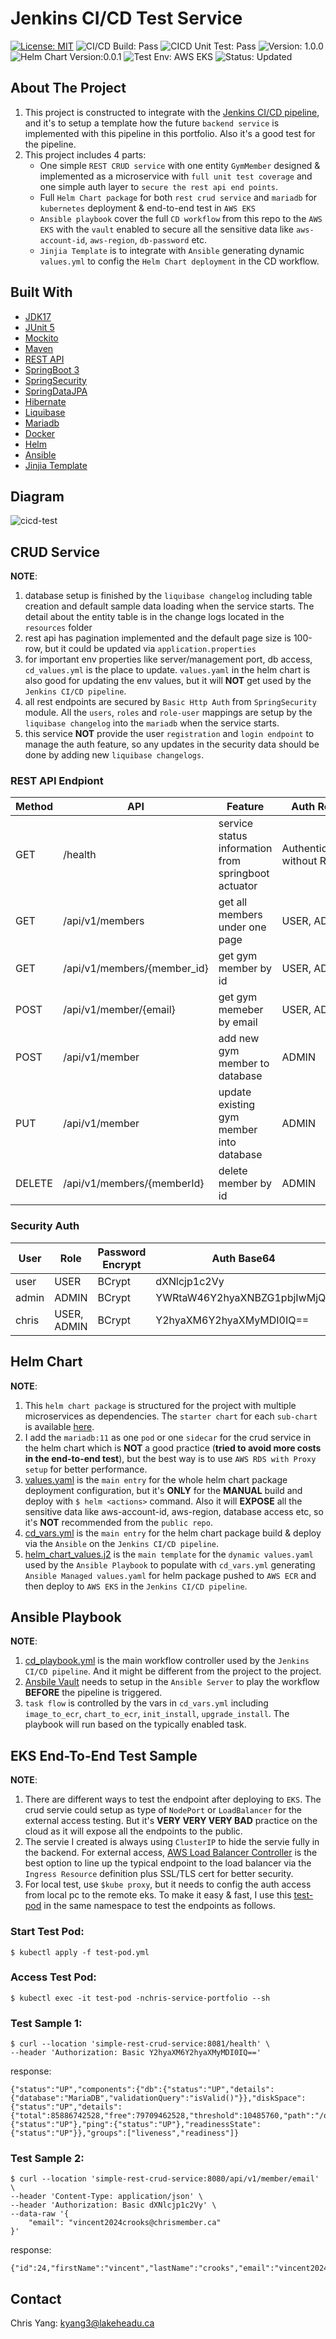 # Jenkins CI/CD Test Service
[![License: MIT](https://img.shields.io/badge/License-MIT-yellow.svg)](https://opensource.org/licenses/MIT)         ![CI/CD Build: Pass](https://img.shields.io/badge/CI/CD_Build-Pass-green)  ![CICD Unit Test: Pass](https://img.shields.io/badge/CI/CD_Test-Pass-blue)     ![Version: 1.0.0](https://img.shields.io/badge/App_Version-1.0.0-black) ![Helm Chart Version:0.0.1](https://img.shields.io/badge/Helm_Chart-1.0.0-purple) ![Test Env: AWS EKS](https://img.shields.io/badge/Test_Env-AWS_EKS-yellow) ![Status: Updated](https://img.shields.io/badge/Status-Done-red)

## About The Project
1. This project is constructed to integrate with the [Jenkins CI/CD pipeline](https://github.com/mlmaster1995/chris-service-portfolio/tree/main/Backend-Service-Jenkins-Pipeline), and it's to setup a template how the future ```backend service``` is implemented with this pipeline in this portfolio. Also it's a good test for the pipeline. 
2. This project includes 4 parts: 
    - One simple ```REST CRUD service``` with one entity ```GymMember``` designed & implemented as a microservice with ```full unit test coverage``` and one simple auth layer to ```secure the rest api end points```.
    - Full ```Helm Chart package``` for both ```rest crud service``` and ```mariadb``` for ```kubernetes``` deployment & end-to-end test in ```AWS EKS```
    - ```Ansible playbook``` cover the full ```CD workflow``` from this repo to the ```AWS EKS``` with the ```vault``` enabled to secure all the sensitive data like ```aws-account-id```, ```aws-region```, ```db-password``` etc.
    - ```Jinjia Template``` is to integrate with ```Ansible``` generating dynamic ```values.yml``` to config the ```Helm Chart deployment``` in the CD workflow.    

## Built With
* [JDK17](https://www.oracle.com/java/technologies/javase/jdk17-archive-downloads.html)
* [JUnit 5](https://junit.org/junit5/)
* [Mockito](https://site.mockito.org/)
* [Maven](https://maven.apache.org/)
* [REST API](https://www.redhat.com/en/topics/api/what-is-a-rest-api)
* [SpringBoot 3](https://spring.io/projects/spring-boot)
* [SpringSecurity](https://spring.io/projects/spring-security)
* [SpringDataJPA](https://spring.io/projects/spring-data-jpa)
* [Hibernate](https://hibernate.org/)
* [Liquibase](https://www.liquibase.com/)
* [Mariadb](https://mariadb.org/)
* [Docker](https://www.docker.com/?utm_source=google&utm_medium=cpc&utm_campaign=BRAND_SEARCH_BRAND_AMER_NORAM&utm_term=docker&gad_source=1&gclid=CjwKCAjwoPOwBhAeEiwAJuXRh0Ergcpu4AssaQTXGnlbGeWHNNyzurXBeXPpV5ILTsrweBjwpMD1GRoC_BgQAvD_BwE)
* [Helm](https://helm.sh/)
* [Ansible](https://www.ansible.com/)
* [Jinjia Template](https://jinja.palletsprojects.com/en/3.1.x/)

## Diagram
![cicd-test](https://github.com/mlmaster1995/chris-service-portfolio/assets/55723894/d3e2f2fa-3451-47b5-b13e-7978e75107b9)

## CRUD Service

**NOTE**:
1. database setup is finished by the ```liquibase changelog``` including table creation and default sample data loading when the service starts. The detail about the entity table is in the change logs located in the ```resources``` folder
2. rest api has pagination implemented and the default page size is 100-row, but it could be updated via ```application.properties```  
3. for important env properties like server/management port, db access, ```cd_values.yml``` is the place to update. ```values.yaml``` in the helm chart is also good for updating the env values, but it will **NOT** get used by the ```Jenkins CI/CD pipeline```.
4. all rest endpoints are secured by ```Basic Http Auth``` from ```SpringSecurity``` module. All the ```users```, ```roles``` and ```role-user``` mappings are setup by the ```liquibase changelog``` into the ```mariadb``` when the service starts.
5. this service **NOT** provide the user ```registration``` and ```login endpoint``` to manage the auth feature, so any updates in the security data should be done by adding new ```liquibase changelogs```. 

### REST API Endpiont 

| Method | API                         | Feature                                             | Auth Role                  |
|--------|-----------------------------|-----------------------------------------------------|----------------------------|
| GET    | /health                     | service status information from springboot actuator | Authenticated without Role |
| GET    | /api/v1/members             | get all members under one page                      | USER, ADMIN                |
| GET    | /api/v1/members/{member_id} | get gym member by id                                | USER, ADMIN                |
| POST   | /api/v1/member/{email}      | get gym memeber by email                            | USER, ADMIN                |
| POST   | /api/v1/member              | add new gym member to database                      | ADMIN                      |
| PUT    | /api/v1/member              | update existing gym member into database            | ADMIN                      |
| DELETE | /api/v1/members/{memberId}  | delete member by id                                 | ADMIN                      |

### Security Auth

| User  | Role        | Password Encrypt | Auth Base64                  |
|-------|-------------|------------------|------------------------------|
| user  | USER        | BCrypt           | dXNlcjp1c2Vy                 |
| admin | ADMIN       | BCrypt           | YWRtaW46Y2hyaXNBZG1pbjIwMjQh |
| chris | USER, ADMIN | BCrypt           | Y2hyaXM6Y2hyaXMyMDI0IQ==     |

## Helm Chart

**NOTE**:
1. This ```helm chart package``` is structured for the project with multiple microservices as dependencies. The ```starter chart``` for each ```sub-chart``` is available [here](https://github.com/mlmaster1995/chris-service-portfolio/tree/main/Backend-Service-Jenkins-Pipeline/helm/chris-service-starter-chart).
2. I add the ```mariadb:11``` as one ```pod``` or one ```sidecar``` for the crud service in the helm chart which is **NOT** a good practice (**tried to avoid more costs in the end-to-end test**), but the best way is to use ```AWS RDS with Proxy setup``` for better performance.
3. [values.yaml](https://github.com/mlmaster1995/chris-service-portfolio/blob/main/Jenkins-CICD-Test-Service/K8sHelmChart/values.yaml) is the ```main entry``` for the whole helm chart package deployment configuration, but it's **ONLY** for the **MANUAL** build and deploy with ```$ helm <actions>``` command. Also it will **EXPOSE** all the sensitive data like aws-account-id, aws-region, database access etc, so it's **NOT** recommended from the ```public repo```.  
4. [cd_vars.yml](https://github.com/mlmaster1995/chris-service-portfolio/blob/main/Jenkins-CICD-Test-Service/cd_vars.yml) is the ```main entry``` for the helm chart package build & deploy via the ```Ansible``` on the ```Jenkins CI/CD pipeline```. 
5. [helm_chart_values.j2](https://github.com/mlmaster1995/chris-service-portfolio/blob/main/Jenkins-CICD-Test-Service/helm_chart_values.j2) is the ```main template``` for the ```dynamic values.yaml``` used by the ```Ansible Playbook``` to populate with ```cd_vars.yml``` generating ```Ansible Managed values.yaml``` for helm package pushed to ```AWS ECR``` and then deploy to ```AWS EKS``` in the ```Jenkins CI/CD pipeline```. 


## Ansible Playbook
**NOTE**:
1. [cd_playbook.yml](https://github.com/mlmaster1995/chris-service-portfolio/blob/main/Jenkins-CICD-Test-Service/cd_playbook.yml) is the main workflow controller used by the ```Jenkins CI/CD pipeline```. And it might be different from the project to the project. 
2. [Ansbile Vault](https://github.com/mlmaster1995/chris-service-portfolio/tree/main/Jenkins-CICD-Test-Service/cd_vault) needs to setup in the ```Ansible Server``` to play the workflow **BEFORE** the pipeline is triggered.
3. ```task flow``` is controlled by the vars in ```cd_vars.yml``` including ```image_to_ecr```, ```chart_to_ecr```, ```init_install```, ```upgrade_install```. The playbook will run based on the typically enabled task. 

## EKS End-To-End Test Sample
**NOTE**:
1. There are different ways to test the endpoint after deploying to ```EKS```. The crud servie could setup as type of ```NodePort``` or ```LoadBalancer``` for the external access testing. But it's **VERY VERY VERY BAD** practice on the cloud as it will expose all the endpoints to the public.
2. The servie I created is always using ```ClusterIP``` to hide the servie fully in the backend. For external access, [AWS Load Balancer Controller](https://kubernetes-sigs.github.io/aws-load-balancer-controller/v1.1/) is the best option to line up the typical endpoint to the load balancer via the ```Ingress Resource``` definition plus SSL/TLS cert for better security.
3. For local test, use ```$kube proxy```, but it needs to config the auth access from local pc to the remote eks. To make it easy & fast, I use this [test-pod](https://github.com/mlmaster1995/chris-service-portfolio/blob/main/Backend-Service-Jenkins-Pipeline/k8s/test-pod.yml) in the same namespace to test the endpoints as follows.

### Start Test Pod: 
```
$ kubectl apply -f test-pod.yml
```

### Access Test Pod:
```
$ kubectl exec -it test-pod -nchris-service-portfolio --sh
```


### Test Sample 1: 
```
$ curl --location 'simple-rest-crud-service:8081/health' \
--header 'Authorization: Basic Y2hyaXM6Y2hyaXMyMDI0IQ=='
```

response: 
```
{"status":"UP","components":{"db":{"status":"UP","details":{"database":"MariaDB","validationQuery":"isValid()"}},"diskSpace":{"status":"UP","details":{"total":85886742528,"free":79709462528,"threshold":10485760,"path":"/opt/service/.","exists":true}},"livenessState":{"status":"UP"},"ping":{"status":"UP"},"readinessState":{"status":"UP"}},"groups":["liveness","readiness"]}
```

### Test Sample 2:
```
$ curl --location 'simple-rest-crud-service:8080/api/v1/member/email' \
--header 'Content-Type: application/json' \
--header 'Authorization: Basic dXNlcjp1c2Vy' \
--data-raw '{
    "email": "vincent2024crooks@chrismember.ca"
}'
```
response: 
```
{"id":24,"firstName":"vincent","lastName":"crooks","email":"vincent2024crooks@chrismember.ca"}
```

## Contact
Chris Yang: kyang3@lakeheadu.ca
